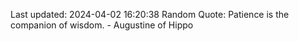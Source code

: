 Last updated: 2024-04-02 16:20:38
Random Quote: Patience is the companion of wisdom. - Augustine of Hippo